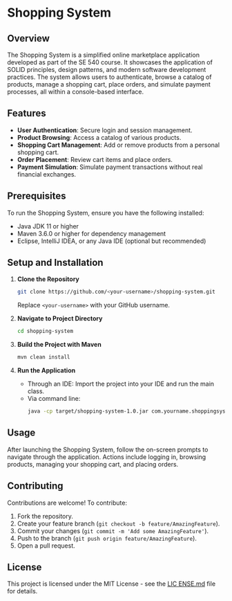 # Shopping System

## Overview
The Shopping System is a simplified online marketplace application developed as part of the SE 540 course. 
It showcases the application of SOLID principles, design patterns, and modern software development practices. 
The system allows users to authenticate, browse a catalog of products, manage a shopping cart, place orders, and simulate payment processes, all within a console-based interface.

## Features
- **User Authentication**: Secure login and session management.
- **Product Browsing**: Access a catalog of various products.
- **Shopping Cart Management**: Add or remove products from a personal shopping cart.
- **Order Placement**: Review cart items and place orders.
- **Payment Simulation**: Simulate payment transactions without real financial exchanges.

## Prerequisites
To run the Shopping System, ensure you have the following installed:
- Java JDK 11 or higher
- Maven 3.6.0 or higher for dependency management
- Eclipse, IntelliJ IDEA, or any Java IDE (optional but recommended)

## Setup and Installation
1. **Clone the Repository**
    ```bash
    git clone https://github.com/<your-username>/shopping-system.git
    ```
    Replace `<your-username>` with your GitHub username.

2. **Navigate to Project Directory**
    ```bash
    cd shopping-system
    ```

3. **Build the Project with Maven**
    ```bash
    mvn clean install
    ```

4. **Run the Application**
    - Through an IDE: Import the project into your IDE and run the main class.
    - Via command line:
        ```bash
        java -cp target/shopping-system-1.0.jar com.yourname.shoppingsystem.Main
        ```

## Usage
After launching the Shopping System, follow the on-screen prompts to navigate through the application. Actions include logging in, browsing products, managing your shopping cart, and placing orders.

## Contributing
Contributions are welcome! To contribute:
1. Fork the repository.
2. Create your feature branch (`git checkout -b feature/AmazingFeature`).
3. Commit your changes (`git commit -m 'Add some AmazingFeature'`).
4. Push to the branch (`git push origin feature/AmazingFeature`).
5. Open a pull request.

## License
This project is licensed under the MIT License - see the [LIC ENSE.md](LICENSE.md) file for details.
